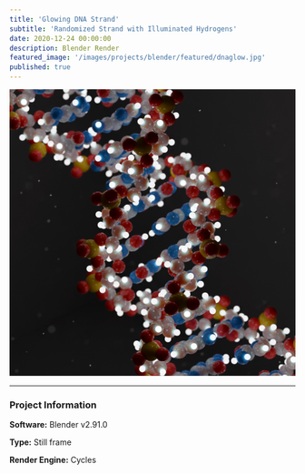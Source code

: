 ```yaml
---
title: 'Glowing DNA Strand'
subtitle: 'Randomized Strand with Illuminated Hydrogens'
date: 2020-12-24 00:00:00
description: Blender Render
featured_image: '/images/projects/blender/featured/dnaglow.jpg'
published: true
---
```


![](/images/projects/blender/full_size/dnaglow.png)

---

### Project Information

**Software:** Blender v2.91.0

**Type:** Still frame

**Render Engine:** Cycles
